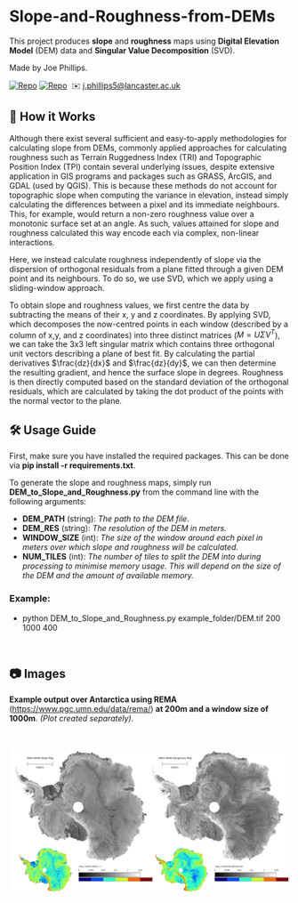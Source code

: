 # Slope-and-Roughness-from-DEMs

This project produces **slope** and **roughness** maps using **Digital Elevation Model** (DEM) data and **Singular Value Decomposition** (SVD).

Made by Joe Phillips.

[![Repo](https://badgen.net/badge/icon/GitHub/green?icon=github&label)](https://github.com/Joe-Phillips) 
[![Repo](https://badgen.net/badge/icon/linkedin/blue?icon=linkedin&label)](https://www.linkedin.com/in/joe-b-phillips/)
&nbsp;✉️ j.phillips5@lancaster.ac.uk

## :toolbox: How it Works

Although there exist several sufficient and easy-to-apply methodologies for calculating slope from DEMs, commonly applied approaches for calculating roughness such as Terrain Ruggedness Index (TRI) and Topographic Position Index (TPI) contain several underlying issues, despite extensive application in GIS programs and packages such as GRASS, ArcGIS, and GDAL (used by QGIS). This is because these methods do not account for topographic slope when computing the variance in elevation, instead simply calculating the differences between a pixel and its immediate neighbours. This, for example, would return a non-zero roughness value over a monotonic surface set at an angle. As such, values attained for slope and roughness calculated this way encode each via complex, non-linear interactions.

Here, we instead calculate roughness independently of slope via the dispersion of orthogonal residuals from a plane fitted through a given DEM point and its neighbours. To do so, we use SVD, which we apply using a sliding-window approach.

To obtain slope and roughness values, we first centre the data by subtracting the means of their x, y and z coordinates. By applying SVD, which decomposes the now-centred points in each window (described by a column of x,y, and z coordinates) into three distinct matrices ($M = U \Sigma V^{T}$), we can take the 3x3 left singular matrix which contains three orthogonal unit vectors describing a plane of best fit. By calculating the partial derivatives $\frac{dz}{dx}$ and $\frac{dz}{dy}$, we can then determine the resulting gradient, and hence the surface slope in degrees. Roughness is then directly computed based on the standard deviation of the orthogonal residuals, which are calculated by taking the dot product of the points with the normal vector to the plane.

## 🛠️ Usage Guide

First, make sure you have installed the required packages. This can be done via **pip install -r requirements.txt**.

To generate the slope and roughness maps, simply run **DEM_to_Slope_and_Roughness.py** from the command line with the following arguments:

- **DEM_PATH** (string): *The path to the DEM file.*
- **DEM_RES** (string): *The resolution of the DEM in meters.*
- **WINDOW_SIZE** (int): *The size of the window around each pixel in meters over which slope and roughness will be calculated.*
- **NUM_TILES** (int): *The number of tiles to split the DEM into during processing to minimise memory usage. This will depend on the size of the DEM and the amount of available memory.*

### Example:

- python DEM_to_Slope_and_Roughness.py example_folder/DEM.tif 200 1000 400

<br>

## :camera: Images
**Example output over Antarctica using REMA** (https://www.pgc.umn.edu/data/rema/) **at 200m and a window size of 1000m**. *(Plot created separately).*

<br>

![alt text](https://github.com/Joe-Phillips/DEM-to-Slope-and-Roughness/blob/main/REMA_Example_Figure.png?raw=true)
